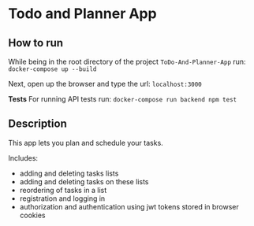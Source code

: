 # Todo and Planner App

## How to run

While being in the root directory of the project `ToDo-And-Planner-App` run:
`docker-compose up --build`

Next, open up the browser and type the url:
`localhost:3000`

**Tests**
For running API tests run:
`docker-compose run backend npm test`

## Description

This app lets you plan and schedule your tasks.

Includes:

- adding and deleting tasks lists
- adding and deleting tasks on these lists
- reordering of tasks in a list
- registration and logging in
- authorization and authentication using jwt tokens stored in browser cookies
